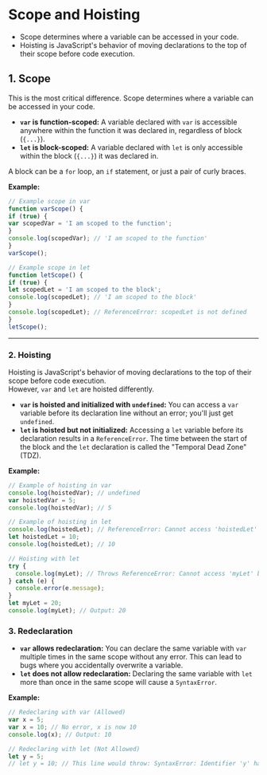 # Scope and Hoisting
- Scope determines where a variable can be accessed in your code.
- Hoisting is JavaScript's behavior of moving declarations to the top of their scope before code execution.  

## 1. Scope
This is the most critical difference.
Scope determines where a variable can be accessed in your code.

-   **`var` is function-scoped:** A variable declared with `var` is accessible anywhere within the function it was declared in, regardless of block (`{...}`).
-   **`let` is block-scoped:** A variable declared with `let` is only accessible within the block (`{...}`) it was declared in. 

A block can be a `for` loop, an `if` statement, or just a pair of curly braces.

**Example:**

```JavaScript
// Example scope in var
function varScope() {
if (true) {
var scopedVar = 'I am scoped to the function';
}
console.log(scopedVar); // 'I am scoped to the function'
}
varScope();
```

```JavaScript
// Example scope in let
function letScope() {
if (true) {
let scopedLet = 'I am scoped to the block';
console.log(scopedLet); // 'I am scoped to the block'
}
console.log(scopedLet); // ReferenceError: scopedLet is not defined
}
letScope();
```
---

### 2. Hoisting

Hoisting is JavaScript's behavior of moving declarations to the top of their scope before code execution.   
However, `var` and `let` are hoisted differently.

-   **`var` is hoisted and initialized with `undefined`:** You can access a `var` variable before its declaration line without an error; you'll just get `undefined`.
-   **`let` is hoisted but not initialized:** Accessing a `let` variable before its declaration results in a `ReferenceError`. The time between the start of the block and the `let` declaration is called the "Temporal Dead Zone" (TDZ).

**Example:**

```JavaScript
// Example of hoisting in var
console.log(hoistedVar); // undefined
var hoistedVar = 5;
console.log(hoistedVar); // 5
```

```JavaScript
// Example of hoisting in let
console.log(hoistedLet); // ReferenceError: Cannot access 'hoistedLet' before initialization
let hoistedLet = 10;
console.log(hoistedLet); // 10
```


```JavaScript
// Hoisting with let
try {
  console.log(myLet); // Throws ReferenceError: Cannot access 'myLet' before initialization
} catch (e) {
  console.error(e.message);
}
let myLet = 20;
console.log(myLet); // Output: 20
```

### 3. Redeclaration

*   **`var` allows redeclaration:** You can declare the same variable with `var` multiple times in the same scope without any error. This can lead to bugs where you accidentally overwrite a variable.
*   **`let` does not allow redeclaration:** Declaring the same variable with `let` more than once in the same scope will cause a `SyntaxError`.

**Example:**

```javascript
// Redeclaring with var (Allowed)
var x = 5;
var x = 10; // No error, x is now 10
console.log(x); // Output: 10

// Redeclaring with let (Not Allowed)
let y = 5;
// let y = 10; // This line would throw: SyntaxError: Identifier 'y' has already been declared
```